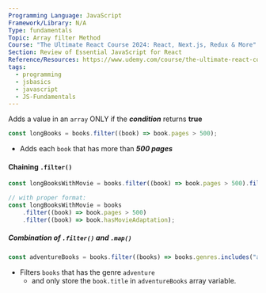 ```yaml
---
Programming Language: JavaScript
Framework/Library: N/A
Type: fundamentals
Topic: Array filter Method
Course: "The Ultimate React Course 2024: React, Next.js, Redux & More"
Section: Review of Essential JavaScript for React
Reference/Resources: https://www.udemy.com/course/the-ultimate-react-course/
tags:
  - programming
  - jsbasics
  - javascript
  - JS-Fundamentals
---
```


Adds a value in an `array` ONLY if the ___condition___ returns __true__
```js
const longBooks = books.filter((book) => book.pages > 500);
```
- Adds each `book` that has more than ___500 pages___

#### Chaining `.filter()`
```js
const longBooksWithMovie = books.filter((book) => book.pages > 500).filter((book) => book.hasMovieAdaptation);

// with proper format:
const longBooksWithMovie = books
	.filter((book) => book.pages > 500)
	.filter((book) => book.hasMovieAdaptation);
```

##### Combination of `.filter()` and `.map()`
```js
const adventureBooks = books.filter((books) => books.genres.includes("adventure")).map((book) => book.title);
```
- Filters `books` that has the genre `adventure`
	- and only store the `book.title` in `adventureBooks` array variable.